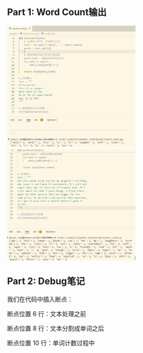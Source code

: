 ## Part 1: Word Count输出

<img src="wordcount1.png" alt="Resized Image 1" width="300"/>
<img src="wordcount2.png" alt="Resized Image 2" width="300"/>

## Part 2: Debug笔记

我们在代码中插入断点：

断点位置 6 行：文本处理之前

断点位置 8 行：文本分割成单词之后

断点位置 10 行：单词计数过程中


